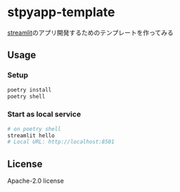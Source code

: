 # stpyapp-template
[streamlit](https://streamlit.io/)のアプリ開発するためのテンプレートを作ってみる


## Usage
### Setup
```sh
poetry install
poetry shell
```

### Start as local service
```sh
# on poetry shell
streamlit hello
# Local URL: http://localhost:8501
```


## License
Apache-2.0 license

